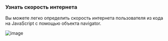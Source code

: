 ### Узнать скорость интернета
Вы можете легко определить скорость интернета пользователя из кода на JavaScript с помощью объекта navigator.
        
![image](https://github.com/user-attachments/assets/81dc3ff3-3467-4eba-b395-4d31e694fedd)
